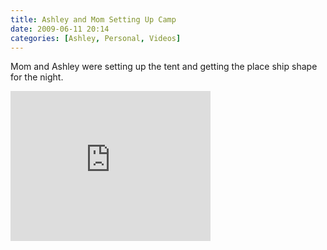 ```yaml
---
title: Ashley and Mom Setting Up Camp
date: 2009-06-11 20:14
categories: [Ashley, Personal, Videos]
---
```

<p>Mom and Ashley were setting up the tent and getting the place ship shape for the night.</p> <iframe src="https://skydrive.live.com/embed?cid=F443C8FEC5D6FFCE&amp;resid=F443C8FEC5D6FFCE%21205&amp;authkey=AKkOZ8t3T_u0hcs" width="320" height="240" frameborder="0" scrolling="no"></iframe>
